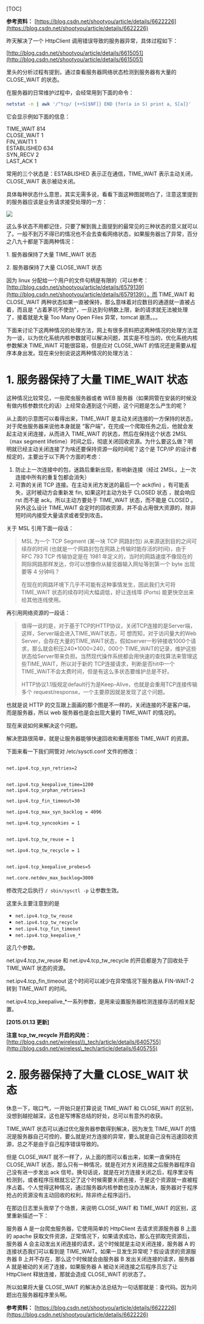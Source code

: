 [TOC]

**参考资料：** 
 [https://blog.csdn.net/shootyou/article/details/6622226](https://blog.csdn.net/shootyou/article/details/6622226)
 
昨天解决了一个 HttpClient 调用错误导致的服务器异常，具体过程如下：

[http://blog.csdn.net/shootyou/article/details/6615051](http://blog.csdn.net/shootyou/article/details/6615051)

里头的分析过程有提到，通过查看服务器网络状态检测到服务器有大量的 CLOSE_WAIT 的状态。

在服务器的日常维护过程中，会经常用到下面的命令：

```bash
netstat -n | awk '/^tcp/ {++S[$NF]} END {for(a in S) print a, S[a]}'
```

它会显示例如下面的信息：

TIME_WAIT 814  
CLOSE_WAIT 1  
FIN_WAIT1 1  
ESTABLISHED 634  
SYN_RECV 2  
LAST_ACK 1  

常用的三个状态是：ESTABLISHED 表示正在通信，TIME_WAIT 表示主动关闭，CLOSE_WAIT 表示被动关闭。

具体每种状态什么意思，其实无需多说，看看下面这种图就明白了，注意这里提到的服务器应该是业务请求接受处理的一方：

[![](https://dingyue.ws.126.net/2020/0916/07f60f28j00qgqs19000hc0009k009rm.jpg)](https://i0.wp.com/files.catbox.moe/o4n665.jpg)

这么多状态不用都记住，只要了解到我上面提到的最常见的三种状态的意义就可以了。一般不到万不得已的情况也不会去查看网络状态，如果服务器出了异常，百分之八九十都是下面两种情况：

1\. 服务器保持了大量 TIME_WAIT 状态

2\. 服务器保持了大量 CLOSE_WAIT 状态

因为 linux 分配给一个用户的文件句柄是有限的（可以参考：[http://blog.csdn.net/shootyou/article/details/6579139](http://blog.csdn.net/shootyou/article/details/6579139)），而 TIME_WAIT 和 CLOSE_WAIT 两种状态如果一直被保持，那么意味着对应数目的通道就一直被占着，而且是 “占着茅坑不使劲”，一旦达到句柄数上限，新的请求就无法被处理了，接着就是大量 Too Many Open Files 异常，tomcat 崩溃。。。

下面来讨论下这两种情况的处理方法，网上有很多资料把这两种情况的处理方法混为一谈，以为优化系统内核参数就可以解决问题，其实是不恰当的，优化系统内核参数解决 TIME_WAIT 可能很容易，但是应对 CLOSE_WAIT 的情况还是需要从程序本身出发。现在来分别说说这两种情况的处理方法：

# 1. 服务器保持了大量 TIME_WAIT 状态

这种情况比较常见，一些爬虫服务器或者 WEB 服务器（如果网管在安装的时候没有做内核参数优化的话）上经常会遇到这个问题，这个问题是怎么产生的呢？

从上面的示意图可以看得出来，TIME_WAIT 是主动关闭连接的一方保持的状态，对于爬虫服务器来说他本身就是 “客户端”，在完成一个爬取任务之后，他就会发起主动关闭连接，从而进入 TIME_WAIT 的状态，然后在保持这个状态 2MSL（max segment lifetime）时间之后，彻底关闭回收资源。为什么要这么做？明明就已经主动关闭连接了为啥还要保持资源一段时间呢？这个是 TCP/IP 的设计者规定的，主要出于以下两个方面的考虑：

1. 防止上一次连接中的包，迷路后重新出现，影响新连接（经过 2MSL，上一次连接中所有的重复包都会消失）  
2. 可靠的关闭 TCP 连接。在主动关闭方发送的最后一个 ack(fin) ，有可能丢失，这时被动方会重新发 fin, 如果这时主动方处于 CLOSED 状态 ，就会响应 rst 而不是 ack。所以主动方要处于 TIME_WAIT 状态，而不能是 CLOSED 。另外这么设计 TIME_WAIT 会定时的回收资源，并不会占用很大资源的，除非短时间内接受大量请求或者受到攻击。

关于 MSL 引用下面一段话：


> MSL 为一个 TCP Segment (某一块 TCP 网路封包) 从来源送到目的之间可续存的时间 (也就是一个网路封包在网路上传输时能存活的时间)，由于 RFC 793 TCP 传输协定是在 1981 年定义的，当时的网路速度不像现在的网际网路那样发达，你可以想像你从鲮览器输入网址等到第一个 byte 出现要等 4 分钟吗？
>
> 在现在的网路环境下几乎不可能有这种事情发生，因此我们大可将 TIME_WAIT 状态的续存时间大幅调低，好让连线埠 (Ports) 能更快空出来给其他连线使用。


再引用网络资源的一段话：


> 值得一说的是，对于基于TCP的HTTP协议，关闭TCP连接的是Server端，这样，Server端会进入TIME_WAIT状态，可 想而知，对于访问量大的Web Server，会存在大量的TIME_WAIT状态，假如server一秒钟接收1000个请求，那么就会积压240*1000=240，000个 TIME_WAIT的记录，维护这些状态给Server带来负担。当然现代操作系统都会用快速的查找算法来管理这些TIME_WAIT，所以对于新的 TCP连接请求，判断是否hit中一个TIME_WAIT不会太费时间，但是有这么多状态要维护总是不好。
>
> HTTP协议1.1版规定default行为是Keep-Alive，也就是会重用TCP连接传输多个 request/response，一个主要原因就是发现了这个问题。


也就是说 HTTP 的交互跟上面画的那个图是不一样的，关闭连接的不是客户端，而是服务器，所以 web 服务器也是会出现大量的 TIME_WAIT 的情况的。

现在来说如何来解决这个问题。

解决思路很简单，就是让服务器能够快速回收和重用那些 TIME_WAIT 的资源。

下面来看一下我们网管对 /etc/sysctl.conf 文件的修改：

```bash

net.ipv4.tcp_syn_retries=2


net.ipv4.tcp_keepalive_time=1200
net.ipv4.tcp_orphan_retries=3

net.ipv4.tcp_fin_timeout=30

net.ipv4.tcp_max_syn_backlog = 4096

net.ipv4.tcp_syncookies = 1


net.ipv4.tcp_tw_reuse = 1

net.ipv4.tcp_tw_recycle = 1


net.ipv4.tcp_keepalive_probes=5

net.core.netdev_max_backlog=3000
```

修改完之后执行 `/ sbin/sysctl -p` 让参数生效。

这里头主要注意到的是
- `net.ipv4.tcp_tw_reuse`
- `net.ipv4.tcp_tw_recycle`
- `net.ipv4.tcp_fin_timeout`
- `net.ipv4.tcp_keepalive_*`

这几个参数。

net.ipv4.tcp_tw_reuse 和 net.ipv4.tcp_tw_recycle 的开启都是为了回收处于 TIME_WAIT 状态的资源。  

net.ipv4.tcp_fin_timeout 这个时间可以减少在异常情况下服务器从 FIN-WAIT-2 转到 TIME_WAIT 的时间。  

net.ipv4.tcp_keepalive\_\*一系列参数，是用来设置服务器检测连接存活的相关配置。  

**\[2015.01.13 更新]**

**注意 tcp_tw_recycle 开启的风险：**[http://blog.csdn.net/wireless\\\_tech/article/details/6405755](http://blog.csdn.net/wireless\_tech/article/details/6405755)

# 2. 服务器保持了大量 CLOSE_WAIT 状态

休息一下，喘口气，一开始只是打算说说 TIME_WAIT 和 CLOSE_WAIT 的区别，没想到越挖越深，这也是写博客总结的好处，总可以有意外的收获。

TIME_WAIT 状态可以通过优化服务器参数得到解决，因为发生 TIME_WAIT 的情况是服务器自己可控的，要么就是对方连接的异常，要么就是自己没有迅速回收资源，总之不是由于自己程序错误导致的。

但是 CLOSE_WAIT 就不一样了，从上面的图可以看出来，如果一直保持在 CLOSE_WAIT 状态，那么只有一种情况，就是在对方关闭连接之后服务器程序自己没有进一步发出 ack 信号。换句话说，就是在对方连接关闭之后，程序里没有检测到，或者程序压根就忘记了这个时候需要关闭连接，于是这个资源就一直被程序占着。个人觉得这种情况，通过服务器内核参数也没办法解决，服务器对于程序抢占的资源没有主动回收的权利，除非终止程序运行。

在那边日志里头我举了个场景，来说明 CLOSE_WAIT 和 TIME_WAIT 的区别，这里重新描述一下：

服务器 A 是一台爬虫服务器，它使用简单的 HttpClient 去请求资源服务器 B 上面的 apache 获取文件资源，正常情况下，如果请求成功，那么在抓取完资源后，服务器 A 会主动发出关闭连接的请求，这个时候就是主动关闭连接，服务器 A 的连接状态我们可以看到是 TIME_WAIT。如果一旦发生异常呢？假设请求的资源服务器 B 上并不存在，那么这个时候就会由服务器 B 发出关闭连接的请求，服务器 A 就是被动的关闭了连接，如果服务器 A 被动关闭连接之后程序员忘了让 HttpClient 释放连接，那就会造成 CLOSE_WAIT 的状态了。  

所以如果将大量 CLOSE_WAIT 的解决办法总结为一句话那就是：查代码。因为问题出在服务器程序里头啊。

**参考资料：** 
 [https://blog.csdn.net/shootyou/article/details/6622226](https://blog.csdn.net/shootyou/article/details/6622226)
